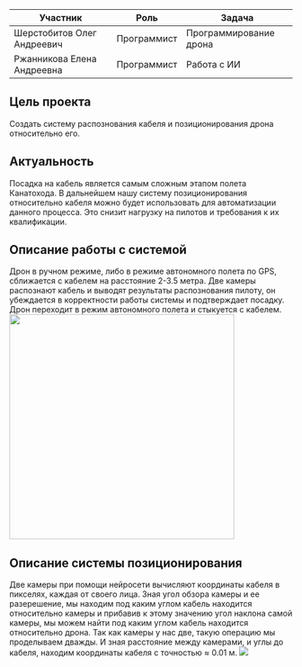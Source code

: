 | Участник | Роль | Задача |
|----------|------|--------|
| Шерстобитов Олег Андреевич | Программист | Программирование дрона |
| Ржанникова Елена Андреевна | Программист | Работа с ИИ |

## Цель проекта

Создать систему распознования кабеля и позиционирования дрона относительно его.

## Актуальность

Посадка на кабель является самым сложным этапом полета Канатохода. В дальнейшем нашу систему позиционирования относительно кабеля можно будет использовать для автоматизации данного процесса. Это снизит нагрузку на пилотов и требования к их квалификации.

## Описание работы с системой

Дрон в ручном режиме, либо в режиме автономного полета по GPS, сближается с кабелем на расстояние 2-3.5 метра. Две камеры распознают кабель и выводят результаты распознования пилоту, он убеждается в корректности работы системы и подтверждает посадку. Дрон переходит в режим автономного полета и стыкуется с кабелем.
<img src = "https://github.com/user-attachments/assets/88dbae71-9eeb-48e0-ad15-08bfe755d1a2" width="400" height="400">

## Описание системы позиционирования

Две камеры при помощи нейросети вычисляют координаты кабеля в пикселях, каждая от своего лица. Зная угол обзора камеры и ее разерешение, мы находим под каким углом кабель находится относительно камеры и прибавив к этому значению угол наклона самой камеры, мы можем найти под каким углом кабель находится относительно дрона. Так как камеры у нас две, такую операцию мы проделываем дважды. И зная расстояние между камерами, и углы до кабеля, находим координаты кабеля с точностью ≈ 0.01 м.
<img src = "https://github.com/user-attachments/assets/f85cc3e2-4386-4159-8f8e-fdcdf47c9b6e" >



